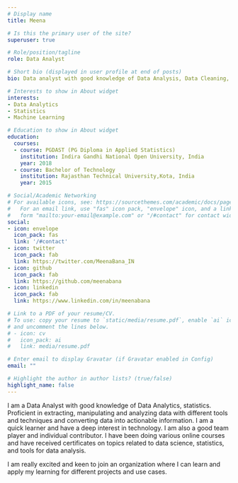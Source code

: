 ```yaml
---
# Display name
title: Meena

# Is this the primary user of the site?
superuser: true

# Role/position/tagline
role: Data Analyst

# Short bio (displayed in user profile at end of posts)
bio: Data analyst with good knowledge of Data Analysis, Data Cleaning, Exploratory Analysis and Statistical Analysis.

# Interests to show in About widget
interests:
- Data Analytics
- Statistics
- Machine Learning

# Education to show in About widget
education:
  courses:
  - course: PGDAST (PG Diploma in Applied Statistics)
    institution: Indira Gandhi National Open University, India
    year: 2018
  - course: Bachelor of Technology
    institution: Rajasthan Technical University,Kota, India
    year: 2015

# Social/Academic Networking
# For available icons, see: https://sourcethemes.com/academic/docs/page-builder/#icons
#   For an email link, use "fas" icon pack, "envelope" icon, and a link in the
#   form "mailto:your-email@example.com" or "/#contact" for contact widget.
social:
- icon: envelope
  icon_pack: fas
  link: '/#contact'
- icon: twitter
  icon_pack: fab
  link: https://twitter.com/MeenaBana_IN
- icon: github
  icon_pack: fab
  link: https://github.com/meenabana
- icon: linkedin
  icon_pack: fab
  link: https://www.linkedin.com/in/meenabana

# Link to a PDF of your resume/CV.
# To use: copy your resume to `static/media/resume.pdf`, enable `ai` icons in `params.toml`, 
# and uncomment the lines below.
# - icon: cv
#   icon_pack: ai
#   link: media/resume.pdf

# Enter email to display Gravatar (if Gravatar enabled in Config)
email: ""

# Highlight the author in author lists? (true/false)
highlight_name: false
---
```


I am a Data Analyst with good knowledge of Data Analytics, statistics. Proficient in extracting, manipulating and analyzing data with different tools and techniques and converting data into actionable information.
I am a quick learner and have a deep interest in technology. I am also a good team player and individual contributor.
I have been doing various online courses and have received certificates on topics related to data science, statistics, and tools for data analysis.

I am really excited and keen to join an organization where I can learn and apply my learning for different projects and use cases. 

